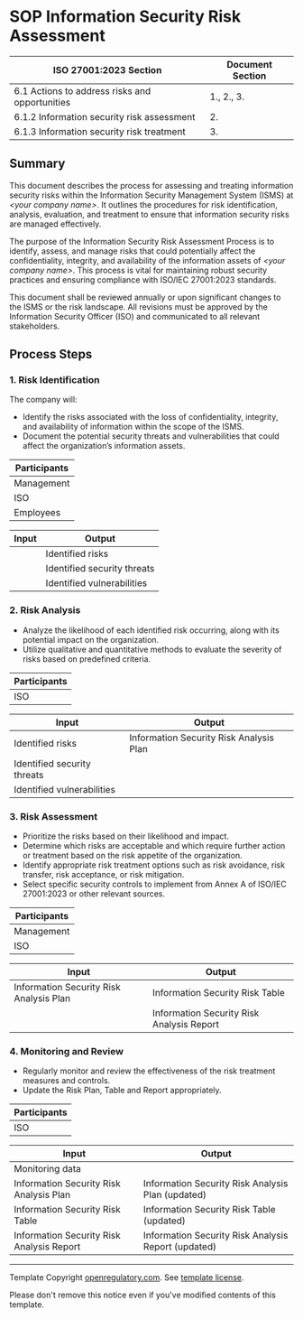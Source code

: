 # SOP Information Security Risk Assessment

| ISO 27001:2023 Section                         | Document Section |
|------------------------------------------------|------------------|
| 6.1 Actions to address risks and opportunities | 1., 2., 3.       |
| 6.1.2 Information security risk assessment     | 2.               |
| 6.1.3 Information security risk treatment      | 3.               |

## Summary

This document describes the process for assessing and treating information security risks within the
Information Security Management System (ISMS) at *\<your company name\>*. It outlines the procedures for risk
identification, analysis, evaluation, and treatment to ensure that information security risks are managed
effectively.

The purpose of the Information Security Risk Assessment Process is to identify, assess, and manage risks that
could potentially affect the confidentiality, integrity, and availability of the information assets of *\<your
company name\>*. This process is vital for maintaining robust security practices and ensuring compliance with
ISO/IEC 27001:2023 standards.

This document shall be reviewed annually or upon significant changes to the ISMS or the risk landscape. All
revisions must be approved by the Information Security Officer (ISO) and communicated to all relevant
stakeholders.

## Process Steps

### 1. Risk Identification

The company will:

* Identify the risks associated with the loss of confidentiality, integrity, and availability of information
  within the scope of the ISMS.
* Document the potential security threats and vulnerabilities that could affect the organization’s information
  assets.

| Participants |
|--------------|
| Management   |
| ISO          |
| Employees    |

| Input | Output                      |
|-------|-----------------------------|
|       | Identified risks            |
|       | Identified security threats |
|       | Identified vulnerabilities  |

### 2. Risk Analysis

* Analyze the likelihood of each identified risk occurring, along with its potential impact on the
  organization.
* Utilize qualitative and quantitative methods to evaluate the severity of risks based on predefined criteria.

| Participants         |
|----------------------|
| ISO                  |

| Input                       | Output                                  |
|-----------------------------|-----------------------------------------|
| Identified risks            | Information Security Risk Analysis Plan |
| Identified security threats |                                         |
| Identified vulnerabilities  |                                         |

### 3. Risk Assessment

* Prioritize the risks based on their likelihood and impact.
* Determine which risks are acceptable and which require further action or treatment based on the risk
  appetite of the organization.
* Identify appropriate risk treatment options such as risk avoidance, risk transfer, risk acceptance, or risk
  mitigation.
* Select specific security controls to implement from Annex A of ISO/IEC 27001:2023 or other relevant sources.

| Participants |
|--------------|
| Management   |
| ISO          |

| Input                                   | Output                                    |
|-----------------------------------------|-------------------------------------------|
| Information Security Risk Analysis Plan | Information Security Risk Table           |
|                                         | Information Security Risk Analysis Report |

### 4. Monitoring and Review

* Regularly monitor and review the effectiveness of the risk treatment measures and controls.
* Update the Risk Plan, Table and Report appropriately.

| Participants |
|--------------|
| ISO          |

| Input                                     | Output                                              |
|-------------------------------------------|-----------------------------------------------------|
| Monitoring data                           |                                                     |
| Information Security Risk Analysis Plan   | Information Security Risk Analysis Plan (updated)   |
| Information Security Risk Table           | Information Security Risk Table (updated)           |
| Information Security Risk Analysis Report | Information Security Risk Analysis Report (updated) |

---

Template Copyright [openregulatory.com](https://openregulatory.com). See [template
license](https://openregulatory.com/template-license).

Please don't remove this notice even if you've modified contents of this template.
